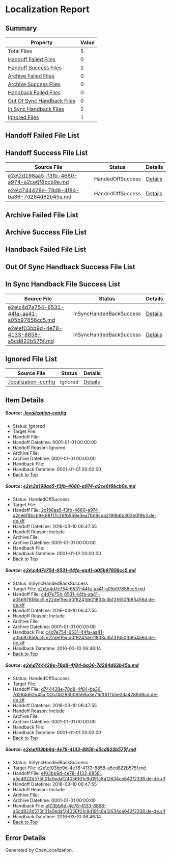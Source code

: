 # <a name='report-top'></a> Localization Report

## Summary
 Property | Value 
 -------- | ----- 
 Total Files | 5
[ Handoff Failed Files ](#handoff-failed-list)| 0
[ Handoff Success Files ](#handoff-success-list)| 2
[ Archive Failed Files ](#archive-failed-list)| 0
[ Archive Success Files ](#archive-success-list)| 0
[ Handback Failed Files ](#handback-failed-list)| 0
[ Out Of Sync Handback Files ](#outofsync-handback-success-list)| 0
[ In Sync Handback Files ](#insync-handback-success-list)| 2
[ Ignored Files ](#ignored-list)| 1

## <a name='handoff-failed-list'></a> Handoff Failed File List

## <a name='handoff-success-list'></a> Handoff Success File List
 Source File | Status | Details 
 ----------- | ------ | ------- 
 [e2e\2d198aa5-f3fb-4680-a974-a2ce6f8bcb9e.md](https://github.com/OpenLocalizationTest/oltest/blob/8619f0e391ae5b0fb914d1ba7a541ccf77010a3b/e2e/2d198aa5-f3fb-4680-a974-a2ce6f8bcb9e.md) | HandedOffSuccess | [Details](#94b349e4fb4fcbc2b22376251c8092462da69bed1)
 [e2e\d744428e-78d8-4f84-ba36-7d284d62b45a.md](https://github.com/OpenLocalizationTest/oltest/blob/5b9e465e7e4384c9df1a87088ed5b1c063ebc453/e2e/d744428e-78d8-4f84-ba36-7d284d62b45a.md) | HandedOffSuccess | [Details](#f81c4443b30b027940fac05243a41370a84e124a3)

## <a name='archive-failed-list'></a> Archive Failed File List

## <a name='archive-success-list'></a> Archive Success File List

## <a name='handback-failed-list'></a> Handback Failed File List

## <a name='outofsync-handback-success-list'></a> Out Of Sync Handback Success File List

## <a name='insync-handback-success-list'></a> In Sync Handback File Success List
 Source File | Status | Details 
 ----------- | ------ | ------- 
 [e2e\c4d7e754-6531-44fa-aa41-a05b97856cc5.md](https://github.com/OpenLocalizationTest/oltest/blob/d27144cb5f003b0291c8852cac18f26d84f9a402/e2e/c4d7e754-6531-44fa-aa41-a05b97856cc5.md) | InSyncHandedBackSuccess | [Details](#2ebc52d0d9197cf2c8e0a4b7ee8daa0871e128582)
 [e2e\ef03bb9d-4e78-4133-8858-a5cd822b575f.md](https://github.com/OpenLocalizationTest/oltest/blob/d27144cb5f003b0291c8852cac18f26d84f9a402/e2e/ef03bb9d-4e78-4133-8858-a5cd822b575f.md) | InSyncHandedBackSuccess | [Details](#0f7887f29a1aa6516bd49e369dbee4ee0de29d634)

## <a name='ignored-list'></a> Ignored File List
 Source File | Status | Details 
 ----------- | ------ | ------- 
 [.localization-config](https://github.com/OpenLocalizationTest/oltest/blob/5b9e465e7e4384c9df1a87088ed5b1c063ebc453/.localization-config) | Ignored | [Details](#66aca4b1c2f43b14ec41e0e427345df94af1d5e10)

## Item Details
##### <a name='66aca4b1c2f43b14ec41e0e427345df94af1d5e10'></a> Source: [.localization-config](https://github.com/OpenLocalizationTest/oltest/blob/5b9e465e7e4384c9df1a87088ed5b1c063ebc453/.localization-config)
* Status: Ignored
* Target File: 
* Handoff File: 
* Handoff Datetime: 0001-01-01 00:00:00
* Handoff Reason: Ignored
* Archive File: 
* Archive Datetime: 0001-01-01 00:00:00
* Handback File: 
* Handback Datetime: 0001-01-01 00:00:00
* [Back to Top](#report-top)

##### <a name='94b349e4fb4fcbc2b22376251c8092462da69bed1'></a> Source: [e2e\2d198aa5-f3fb-4680-a974-a2ce6f8bcb9e.md](https://github.com/OpenLocalizationTest/oltest/blob/8619f0e391ae5b0fb914d1ba7a541ccf77010a3b/e2e/2d198aa5-f3fb-4680-a974-a2ce6f8bcb9e.md)
* Status: HandedOffSuccess
* Target File: 
* Handoff File: [2d198aa5-f3fb-4680-a974-a2ce6f8bcb9e.88117c26fb569e3ea70d9cda2199b6b303b0f9b3.de-de.xlf](https://github.com/OpenLocalizationTestOrg/olhandoff/blob/ffea7ee5bf6be9e227abafd133ee212473d942ad/ol-handoff/OpenLocalizationTestOrg/oltest.de-de/xinjiang/ht/2d198aa5-f3fb-4680-a974-a2ce6f8bcb9e.88117c26fb569e3ea70d9cda2199b6b303b0f9b3.de-de.xlf)
* Handoff Datetime: 2016-03-10 06:47:55
* Handoff Reason: Include
* Archive File: 
* Archive Datetime: 0001-01-01 00:00:00
* Handback File: 
* Handback Datetime: 0001-01-01 00:00:00
* [Back to Top](#report-top)

##### <a name='2ebc52d0d9197cf2c8e0a4b7ee8daa0871e128582'></a> Source: [e2e\c4d7e754-6531-44fa-aa41-a05b97856cc5.md](https://github.com/OpenLocalizationTest/oltest/blob/d27144cb5f003b0291c8852cac18f26d84f9a402/e2e/c4d7e754-6531-44fa-aa41-a05b97856cc5.md)
* Status: InSyncHandedBackSuccess
* Target File: [e2e\c4d7e754-6531-44fa-aa41-a05b97856cc5.md](https://github.com/OpenLocalizationTestOrg/oltest.de-de/blob/cf7d1e3e6b2efffddd0016e24a94a581cd6151e7/e2e/c4d7e754-6531-44fa-aa41-a05b97856cc5.md)
* Handoff File: [c4d7e754-6531-44fa-aa41-a05b97856cc5.e22def9ecd0f8241de21833c3bf31650fb85456d.de-de.xlf](https://github.com/OpenLocalizationTestOrg/olhandoff/blob/ffea7ee5bf6be9e227abafd133ee212473d942ad/ol-handoff/OpenLocalizationTestOrg/oltest.de-de/xinjiang/ht/c4d7e754-6531-44fa-aa41-a05b97856cc5.e22def9ecd0f8241de21833c3bf31650fb85456d.de-de.xlf)
* Handoff Datetime: 2016-03-10 06:47:55
* Handoff Reason: Include
* Archive File: 
* Archive Datetime: 0001-01-01 00:00:00
* Handback File: [c4d7e754-6531-44fa-aa41-a05b97856cc5.e22def9ecd0f8241de21833c3bf31650fb85456d.de-de.xlf](https://github.com/OpenLocalizationTestOrg/olhandback/blob/588461ef3a027f551d643b623aaa56277806429e/ol-handback/OpenLocalizationTestOrg/oltest.de-de/xinjiang/high/c4d7e754-6531-44fa-aa41-a05b97856cc5.e22def9ecd0f8241de21833c3bf31650fb85456d.de-de.xlf)
* Handback Datetime: 2016-03-10 06:46:14
* [Back to Top](#report-top)

##### <a name='f81c4443b30b027940fac05243a41370a84e124a3'></a> Source: [e2e\d744428e-78d8-4f84-ba36-7d284d62b45a.md](https://github.com/OpenLocalizationTest/oltest/blob/5b9e465e7e4384c9df1a87088ed5b1c063ebc453/e2e/d744428e-78d8-4f84-ba36-7d284d62b45a.md)
* Status: HandedOffSuccess
* Target File: 
* Handoff File: [d744428e-78d8-4f84-ba36-7d284d62b45a.f33c06283006569a3e71bff617b5e2da4288d9cd.de-de.xlf](https://github.com/OpenLocalizationTestOrg/olhandoff/blob/ffea7ee5bf6be9e227abafd133ee212473d942ad/ol-handoff/OpenLocalizationTestOrg/oltest.de-de/xinjiang/ht/d744428e-78d8-4f84-ba36-7d284d62b45a.f33c06283006569a3e71bff617b5e2da4288d9cd.de-de.xlf)
* Handoff Datetime: 2016-03-10 06:47:55
* Handoff Reason: Include
* Archive File: 
* Archive Datetime: 0001-01-01 00:00:00
* Handback File: 
* Handback Datetime: 0001-01-01 00:00:00
* [Back to Top](#report-top)

##### <a name='0f7887f29a1aa6516bd49e369dbee4ee0de29d634'></a> Source: [e2e\ef03bb9d-4e78-4133-8858-a5cd822b575f.md](https://github.com/OpenLocalizationTest/oltest/blob/d27144cb5f003b0291c8852cac18f26d84f9a402/e2e/ef03bb9d-4e78-4133-8858-a5cd822b575f.md)
* Status: InSyncHandedBackSuccess
* Target File: [e2e\ef03bb9d-4e78-4133-8858-a5cd822b575f.md](https://github.com/OpenLocalizationTestOrg/oltest.de-de/blob/cf7d1e3e6b2efffddd0016e24a94a581cd6151e7/e2e/ef03bb9d-4e78-4133-8858-a5cd822b575f.md)
* Handoff File: [ef03bb9d-4e78-4133-8858-a5cd822b575f.01a0edaf24056f01c9d191c8a12634ce642f2338.de-de.xlf](https://github.com/OpenLocalizationTestOrg/olhandoff/blob/ffea7ee5bf6be9e227abafd133ee212473d942ad/ol-handoff/OpenLocalizationTestOrg/oltest.de-de/xinjiang/ht/ef03bb9d-4e78-4133-8858-a5cd822b575f.01a0edaf24056f01c9d191c8a12634ce642f2338.de-de.xlf)
* Handoff Datetime: 2016-03-10 06:47:55
* Handoff Reason: Include
* Archive File: 
* Archive Datetime: 0001-01-01 00:00:00
* Handback File: [ef03bb9d-4e78-4133-8858-a5cd822b575f.01a0edaf24056f01c9d191c8a12634ce642f2338.de-de.xlf](https://github.com/OpenLocalizationTestOrg/olhandback/blob/588461ef3a027f551d643b623aaa56277806429e/ol-handback/OpenLocalizationTestOrg/oltest.de-de/xinjiang/high/ef03bb9d-4e78-4133-8858-a5cd822b575f.01a0edaf24056f01c9d191c8a12634ce642f2338.de-de.xlf)
* Handback Datetime: 2016-03-10 06:46:14
* [Back to Top](#report-top)


## Error Details

Generated by OpenLocalization.
